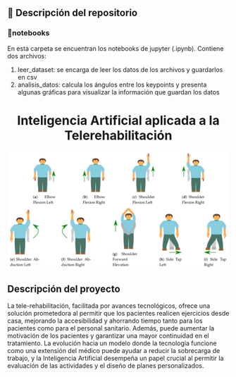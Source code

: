 ## 📁 Descripción del repositorio

### 📓notebooks
En esta carpeta se encuentran los notebooks de jupyter (.ipynb). Contiene dos archivos:
1. leer_dataset: se encarga de leer los datos de los archivos y guardarlos en csv
2. analisis_datos: calcula los ángulos entre los keypoints y presenta algunas gráficas para visualizar la información que guardan los datos

<h1 align="center"> Inteligencia Artificial aplicada a la Telerehabilitación </h1>

![Gestures](/images/gestures.png)

## Descripción del proyecto
La tele-rehabilitación, facilitada por avances tecnológicos, ofrece una solución prometedora al permitir
que los pacientes realicen ejercicios desde casa, mejorando la accesibilidad y ahorrando tiempo tanto para
los pacientes como para el personal sanitario. Además, puede aumentar la motivación de los pacientes y
garantizar una mayor continuidad en el tratamiento. La evolución hacia un modelo donde la tecnología funcione
como una extensión del médico puede ayudar a reducir la sobrecarga de trabajo, y la Inteligencia Artificial
desempeña un papel crucial al permitir la evaluación de las actividades y el diseño de planes personalizados.




